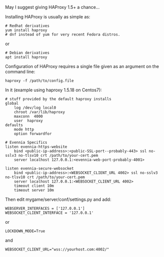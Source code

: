 May I suggest giving HAProxy 1.5+ a chance...

Installing HAProxy is usually as simple as:
```
# Redhat derivatives
yum install haproxy
# dnf instead of yum for very recent Fedora distros.
```
or
```
# Debian derivatives
apt install haproxy
```

Configuration of HAProxy requires a single file given as an argument on the command line:
```
haproxy -f /path/to/config.file
```

In it (example using haproxy 1.5.18 on Centos7):
```
# stuff provided by the default haproxy installs
global
    log /dev/log local0
    chroot /var/lib/haproxy
    maxconn  4000
    user  haproxy
defaults
    mode http
    option forwardfor

# Evennia Specifics
listen evennia-https-website
    bind <public-ip-address>:<public-SSL-port--probably-443> ssl no-sslv3 no-tlsv10 crt /path/to/your-cert.pem
    server localhost 127.0.0.1:<evennia-web-port-probably-4001>

listen evennia-secure-websocket
    bind <public-ip-address>:<WEBSOCKET_CLIENT_URL 4002> ssl no-sslv3 no-tlsv10 crt /path/to/your-cert.pem
    server localhost 127.0.0.1:<WEBSOCKET_CLIENT_URL 4002>
    timeout client 10m
    timeout server 10m
```

Then edit mygame/server/conf/settings.py and add:
```
WEBSERVER_INTERFACES = ['127.0.0.1']
WEBSOCKET_CLIENT_INTERFACE = '127.0.0.1'
```
or
```
LOCKDOWN_MODE=True
```
and
```
WEBSOCKET_CLIENT_URL="wss://yourhost.com:4002/"
```
